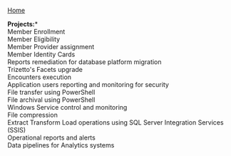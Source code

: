 [Home](https://pmangalapally.github.io/)

**Projects:***  
Member Enrollment  
Member Eligibility  
Member Provider assignment  
Member Identity Cards  
Reports remediation for database platform migration  
Trizetto's Facets upgrade  
Encounters execution  
Application users reporting and monitoring for security  
File transfer using PowerShell  
File archival using PowerShell  
Windows Service control and monitoring  
File compression  
Extract Transform Load operations using SQL Server Integration Services (SSIS)  
Operational reports and alerts  
Data pipelines for Analytics systems  
